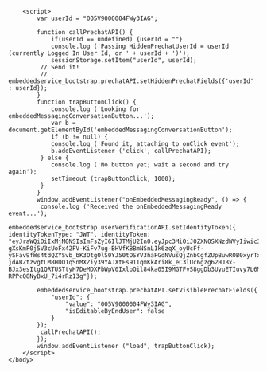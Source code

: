 <html>
    <body>
        <script type='text/javascript'>
        	function initEmbeddedMessaging() {
        		try {
        			embeddedservice_bootstrap.settings.language = 'en_US'; // For example, enter 'en' or 'en-US'
        			embeddedservice_bootstrap.init(
        				'00DV9000001CZRF',
        				'Messaging_for_Verified_Users',
        				'https://billcom--messaging.sandbox.my.site.com/ESWMessagingforVerified1730416007264',
        				{
        					scrt2URL: 'https://billcom--messaging.sandbox.my.salesforce-scrt.com'
        				}
        			);
        		} catch (err) {
        			console.error('Error loading Embedded Messaging: ', err);
        		}
        	};
        </script>
        <script type='text/javascript' src='https://billcom--messaging.sandbox.my.site.com/ESWMessagingforVerified1730416007264/assets/js/bootstrap.min.js' onload='initEmbeddedMessaging()'></script>
        
        <script>
            var userId = "005V9000004FWy3IAG";
            
            function callPrechatAPI() {
                if(userId == undefined) {userId = ""}
            	console.log ('Passing HiddenPrechatUserId = userId (currently Logged In User Id, or ' + userId + ')');
                sessionStorage.setItem("userId", userId);
             // Send it!
             //	embeddedservice_bootstrap.prechatAPI.setHiddenPrechatFields({'userId' : userId});
            }
            function trapButtonClick() {
            	console.log ('Looking for embeddedMessagingConversationButton...');
            	var b = document.getElementById('embeddedMessagingConversationButton');
            	if (b != null) {
            	console.log ('Found it, attaching to onClick event');
            	b.addEventListener ('click', callPrechatAPI);
             } else {
            	console.log ('No button yet; wait a second and try again');
            	setTimeout (trapButtonClick, 1000);
             }
            }
            window.addEventListener("onEmbeddedMessagingReady", () => {
             console.log ('Received the onEmbeddedMessagingReady event...');
             embeddedservice_bootstrap.userVerificationAPI.setIdentityToken({
    identityTokenType: "JWT", identityToken: "eyJraWQiOiIxMjM0NSIsImFsZyI6IlJTMjU2In0.eyJpc3MiOiJ0ZXN0SXNzdWVyIiwic3ViIjoidXNlcjEiLCJleHAiOjE3MzEwMDMxNDAsImlhdCI6MTczMDQwMzE0MH0.bh5CHdQ4f3aKBTxpM65cms4lm76Fdi6-gXsKmF0j5V3cUoFx42FV-KiFv7ug-BHVfKBBmNSnL1k6zqX_oyUcFf-ySFav9fWs4tdQZYSvb_bK3OtgOlS0YJ50tOSYV3haFGdNVusQjZnbCgfZUpBuwROB0xyrTxq0vwxSC8aLIXreMN-jdABZtzvgtLM8HDO1qSnMXZiy39YAJXtFs91IqmKkAri8k_eC3lUc6gzg62HJBx-BJx3esItg1QRTUSTtyH7DeMDXPbWpV0IxloOil84ka05I9MGTFvS8ggDb3UyuETIuvy7L6MM7TJog9P2c-RPPcQ8NyBxU_7i4rRz13g"});

            embeddedservice_bootstrap.prechatAPI.setVisiblePrechatFields({
                "userId": {
                    "value": "005V9000004FWy3IAG",
                    "isEditableByEndUser": false
                }
            });
             callPrechatAPI();
            });
            window.addEventListener ("load", trapButtonClick);
        </script>
    </body>
</html>
